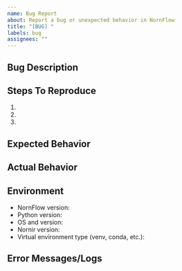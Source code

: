 ```yaml
---
name: Bug Report
about: Report a bug or unexpected behavior in NornFlow
title: "[BUG] "
labels: bug
assignees: ""
---
```


## Bug Description
<!-- Provide a clear and concise description of the bug -->

## Steps To Reproduce
<!-- Detailed steps to reproduce the behavior -->
1. 
2. 
3. 

## Expected Behavior
<!-- A clear description of what you expected to happen -->

## Actual Behavior
<!-- What actually happened instead -->

## Environment
<!-- Please complete the following information -->
- NornFlow version: 
- Python version:
- OS and version:
- Nornir version:
- Virtual environment type (venv, conda, etc.):

## Error Messages/Logs
<!-- If applicable, add error messages, tracebacks or logs to help explain your problem -->